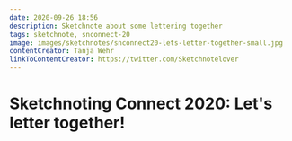 ```yaml
---
date: 2020-09-26 18:56
description: Sketchnote about some lettering together
tags: sketchnote, snconnect-20
image: images/sketchnotes/snconnect20-lets-letter-together-small.jpg
contentCreator: Tanja Wehr
linkToContentCreator: https://twitter.com/Sketchnotelover
---
```


# Sketchnoting Connect 2020: Let's letter together!
